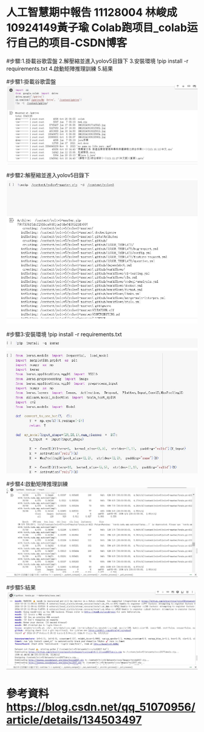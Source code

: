 # 人工智慧期中報告 11128004 林峻成 10924149黃子瑜 Colab跑项目_colab运行自己的项目-CSDN博客

#步驟:1.掛載谷歌雲盤 2.解壓縮並進入yolov5目錄下 3.安裝環境 !pip install -r requirements.txt 4.啟動矩陣推理訓練 5.結果

#步驟1:掛載谷歌雲盤
![image](1.jpg)

#步驟2:解壓縮並進入yolov5目錄下
![image](2.jpg)

#步驟3:安裝環境 !pip install -r requirements.txt
![image](3.jpg)

#步驟4:啟動矩陣推理訓練
![image](4.jpg)

#步驟5:結果
![image](5.jpg)

# 參考資料 https://blog.csdn.net/qq_51070956/article/details/134503497
